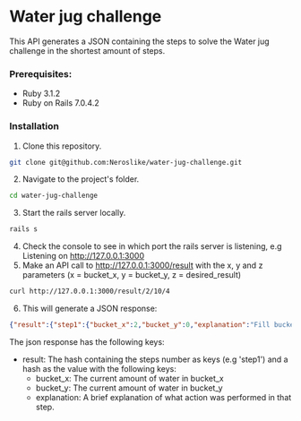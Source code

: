 # Water jug challenge

This API generates a JSON containing the steps to solve the Water jug challenge in the shortest amount of steps.

### Prerequisites:
* Ruby 3.1.2
* Ruby on Rails 7.0.4.2

### Installation
1. Clone this repository.
  ```sh
  git clone git@github.com:Neroslike/water-jug-challenge.git
  ```
2. Navigate to the project's folder.
  ```sh
  cd water-jug-challenge
  ```
3. Start the rails server locally.
  ```sh
  rails s
  ```
4. Check the console to see in which port the rails server is listening, e.g  Listening on http://127.0.0.1:3000
5. Make an API call to http://127.0.0.1:3000/result with the x, y and z parameters (x = bucket_x, y = bucket_y, z = desired_result)
  ```sh
  curl http://127.0.0.1:3000/result/2/10/4
  ```
6. This will generate a JSON response:
```json
{"result":{"step1":{"bucket_x":2,"bucket_y":0,"explanation":"Fill bucket x"},"step2":{"bucket_x":0,"bucket_y":2,"explanation":"Transfer from bucket x to bucket y"},"step3":{"bucket_x":2,"bucket_y":2,"explanation":"Fill bucket x"},"step4":{"bucket_x":0,"bucket_y":4,"explanation":"Transfer from bucket x to bucket y"}}}
```

The json response has the following keys:
* result: The hash containing the steps number as keys (e.g 'step1') and a hash as the value with the following keys:
  * bucket_x: The current amount of water in bucket_x
  * bucket_y: The current amount of water in bucket_y
  * explanation: A brief explanation of what action was performed in that step.
